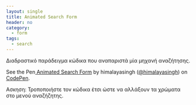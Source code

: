 ```yaml
---
layout: single
title: Animated Search Form
header: no
category:
  - form
tags:
  - search
---
```


Διαδραστικό παράδειγμα κώδικα που αναπαριστά μία μηχανή αναζήτησης.

<p data-height="350" data-theme-id="17517" data-slug-hash="zMaovG" data-default-tab="result" data-user="@himalayasingh" class='codepen'>
See the Pen<a href='https://codepen.io/p17kapr1/pen/zMaovG'>
Animated Search Form</a> by himalayasingh (<a href='https://codepen.io/himalayasingh/'>@himalayasingh</a>) 
on <a href='http://codepen.io'>CodePen</a>.</p>

<script async src="//assets.codepen.io/assets/embed/ei.js"></script>

Ασκηση: Τροποποιήστε τον κώδικα έτσι ώστε να αλλάξουν τα χρώματα στο μενού αναζήζητης.
